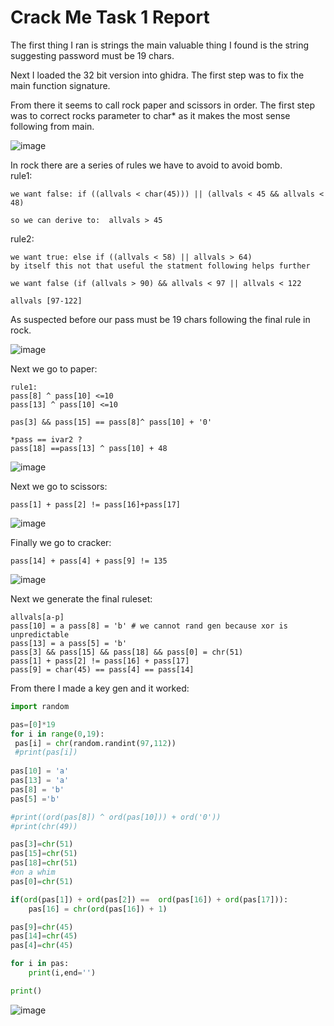 # Crack Me Task 1 Report 

The first thing I ran is strings the main valuable thing I found is the string suggesting password must be 19 chars. 

Next I loaded the 32 bit version into ghidra. The first step was to fix the main function signature. 

From there it seems to call rock paper and scissors in order. The first step was to correct rocks parameter to char* as it makes the most sense following from main. 

![image](https://user-images.githubusercontent.com/44854053/231023889-b5d78727-4aae-47fe-a5e9-65397f0303b5.png)


In rock there are a series of rules we have to avoid to avoid bomb. \
rule1:
```
we want false: if ((allvals < char(45))) || (allvals < 45 && allvals < 48)

so we can derive to:  allvals > 45 
``` 
rule2: 
```
we want true: else if ((allvals < 58) || allvals > 64)
by itself this not that useful the statment following helps further

we want false (if (allvals > 90) && allvals < 97 || allvals < 122

allvals [97-122]
```
As suspected before our pass must be 19 chars following the final rule in rock.

![image](https://user-images.githubusercontent.com/44854053/231023789-2b6648da-5836-49ae-9a5c-73ddaed8931c.png)

Next we go to paper:
```
rule1:
pass[8] ^ pass[10] <=10
pass[13] ^ pass[10] <=10

pas[3] && pass[15] == pass[8]^ pass[10] + '0'

*pass == ivar2 ?
pass[18] ==pass[13] ^ pass[10] + 48

```
![image](https://user-images.githubusercontent.com/44854053/231024030-b0bd5926-4af9-4d14-9745-b08c5ccd81f8.png)

Next we go to scissors:
```
pass[1] + pass[2] != pass[16]+pass[17]

```
![image](https://user-images.githubusercontent.com/44854053/231025119-31d7d346-1eba-41b2-a6a8-826d4294d523.png)


Finally we go to cracker:
```
pass[14] + pass[4] + pass[9] != 135
```
![image](https://user-images.githubusercontent.com/44854053/231024241-708b1293-9132-4beb-aa02-5fb59c5c7170.png)

Next we generate the final ruleset:

```
allvals[a-p]
pass[10] = a pass[8] = 'b' # we cannot rand gen because xor is unpredictable
pass[13] = a pass[5] = 'b'
pass[3] && pass[15] && pass[18] && pass[0] = chr(51)
pass[1] + pass[2] != pass[16] + pass[17]
pass[9] = char(45) == pass[4] == pass[14]

```
From there I made a key gen and it worked: 
```python
import random

pas=[0]*19
for i in range(0,19):
 pas[i] = chr(random.randint(97,112)) 
 #print(pas[i])
 
pas[10] = 'a'
pas[13] = 'a'
pas[8] = 'b'
pas[5] ='b'

#print((ord(pas[8]) ^ ord(pas[10])) + ord('0'))
#print(chr(49))

pas[3]=chr(51)
pas[15]=chr(51) 
pas[18]=chr(51) 
#on a whim
pas[0]=chr(51) 

if(ord(pas[1]) + ord(pas[2]) ==  ord(pas[16]) + ord(pas[17])):
	pas[16] = chr(ord(pas[16]) + 1) 

pas[9]=chr(45)
pas[14]=chr(45)
pas[4]=chr(45)

for i in pas:
	print(i,end='')

print()

```
![image](https://user-images.githubusercontent.com/44854053/230703972-ceb53bb1-610b-4442-aba4-1aa2c8a634dd.png)

